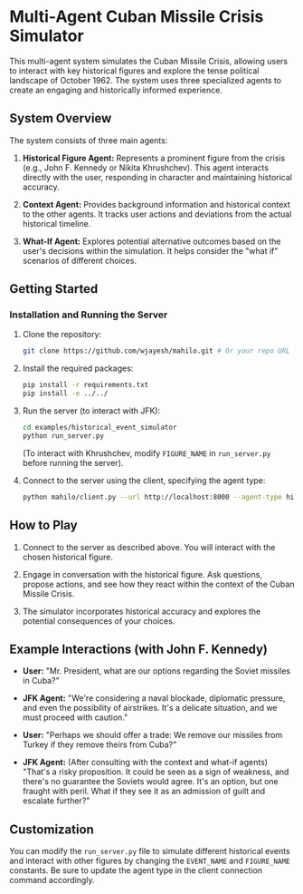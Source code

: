 # Multi-Agent Cuban Missile Crisis Simulator

This multi-agent system simulates the Cuban Missile Crisis, allowing users to interact with key historical figures and explore the tense political landscape of October 1962.  The system uses three specialized agents to create an engaging and historically informed experience.

## System Overview

The system consists of three main agents:

1. **Historical Figure Agent:** Represents a prominent figure from the crisis (e.g., John F. Kennedy or Nikita Khrushchev). This agent interacts directly with the user, responding in character and maintaining historical accuracy.

2. **Context Agent:**  Provides background information and historical context to the other agents.  It tracks user actions and deviations from the actual historical timeline.

3. **What-If Agent:** Explores potential alternative outcomes based on the user's decisions within the simulation.  It helps consider the "what if" scenarios of different choices.

## Getting Started

### Installation and Running the Server

1. Clone the repository:

   ```bash
   git clone https://github.com/wjayesh/mahilo.git # Or your repo URL
   ```

2. Install the required packages:

   ```bash
   pip install -r requirements.txt
   pip install -e ../../
   ```

3. Run the server (to interact with JFK):

   ```bash
   cd examples/historical_event_simulator
   python run_server.py
   ```

   (To interact with Khrushchev, modify `FIGURE_NAME` in `run_server.py` before running the server).

4. Connect to the server using the client, specifying the agent type:

   ```bash
   python mahilo/client.py --url http://localhost:8000 --agent-type historical_figure_agent
   ```


## How to Play

1. Connect to the server as described above. You will interact with the chosen historical figure.

2. Engage in conversation with the historical figure. Ask questions, propose actions, and see how they react within the context of the Cuban Missile Crisis.

3. The simulator incorporates historical accuracy and explores the potential consequences of your choices.

## Example Interactions (with John F. Kennedy)

*   **User:** "Mr. President, what are our options regarding the Soviet missiles in Cuba?"
*   **JFK Agent:** "We're considering a naval blockade, diplomatic pressure, and even the possibility of airstrikes.  It's a delicate situation, and we must proceed with caution."

*   **User:**  "Perhaps we should offer a trade: We remove our missiles from Turkey if they remove theirs from Cuba?"
*   **JFK Agent:**  (After consulting with the context and what-if agents) "That's a risky proposition.  It could be seen as a sign of weakness, and there's no guarantee the Soviets would agree.  It's an option, but one fraught with peril. What if they see it as an admission of guilt and escalate further?"


##  Customization

You can modify the `run_server.py` file to simulate different historical events
and interact with other figures by changing the `EVENT_NAME` and `FIGURE_NAME`
constants. Be sure to update the agent type in the client connection command
accordingly.
